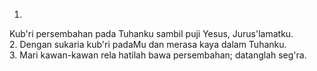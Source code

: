 1.
Kub'ri persembahan pada Tuhanku sambil
puji Yesus, Jurus'lamatku.
<br>
2.
Dengan sukaria kub'ri padaMu dan
merasa kaya dalam Tuhanku.
<br>
3.
Mari kawan-kawan rela hatilah bawa
persembahan; datanglah seg'ra.